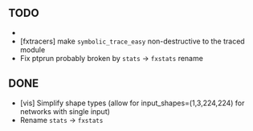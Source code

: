 ## TODO
+
+ [fxtracers] make `symbolic_trace_easy` non-destructive to the traced module
+ Fix ptprun probably broken by `stats` -> `fxstats` rename

## DONE
+ [vis] Simplify  shape types (allow for input_shapes=(1,3,224,224) for networks with single input)
+ Rename `stats` -> `fxstats`
